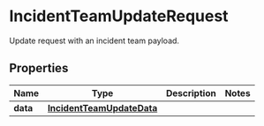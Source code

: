 

# IncidentTeamUpdateRequest

Update request with an incident team payload.
## Properties

Name | Type | Description | Notes
------------ | ------------- | ------------- | -------------
**data** | [**IncidentTeamUpdateData**](IncidentTeamUpdateData.md) |  | 



